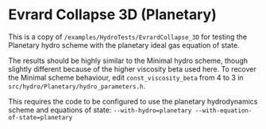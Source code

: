 Evrard Collapse 3D (Planetary)
===============

This is a copy of `/examples/HydroTests/EvrardCollapse_3D` for testing the 
Planetary hydro scheme with the planetary ideal gas equation of state. 

The results should be highly similar to the Minimal hydro scheme, though 
slightly different because of the higher viscosity beta used here. To recover 
the Minimal scheme behaviour, edit `const_viscosity_beta` from 4 to 3 in 
`src/hydro/Planetary/hydro_parameters.h`.

This requires the code to be configured to use the planetary hydrodynamics 
scheme and equations of state: 
`--with-hydro=planetary --with-equation-of-state=planetary`
